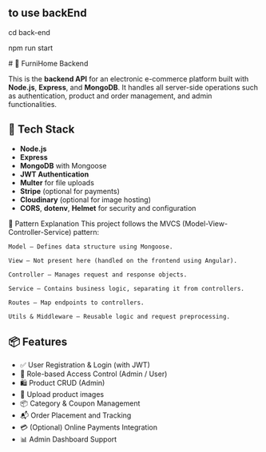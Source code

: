 <h2>to use backEnd</h2>
<p>cd back-end</p>
<p>npm run start</p>
# 🛒 FurniHome Backend

This is the **backend API** for an electronic e-commerce platform built with **Node.js**, **Express**, and **MongoDB**. It handles all server-side operations such as authentication, product and order management, and admin functionalities.

## 🚀 Tech Stack

- **Node.js**
- **Express**
- **MongoDB** with Mongoose
- **JWT Authentication**
- **Multer** for file uploads
- **Stripe** (optional for payments)
- **Cloudinary** (optional for image hosting)
- **CORS**, **dotenv**, **Helmet** for security and configuration


🧱 Pattern Explanation
  This project follows the MVCS (Model-View-Controller-Service) pattern:

    Model – Defines data structure using Mongoose.
    
    View – Not present here (handled on the frontend using Angular).
    
    Controller – Manages request and response objects.
    
    Service – Contains business logic, separating it from controllers.
    
    Routes – Map endpoints to controllers.
    
    Utils & Middleware – Reusable logic and request preprocessing.


## 📦 Features

- ✅ User Registration & Login (with JWT)
- 🔐 Role-based Access Control (Admin / User)
- 🛍️ Product CRUD (Admin)
- 📂 Upload product images
- 📦 Category & Coupon Management
- 📬 Order Placement and Tracking
- 💳 (Optional) Online Payments Integration
- 📊 Admin Dashboard Support
